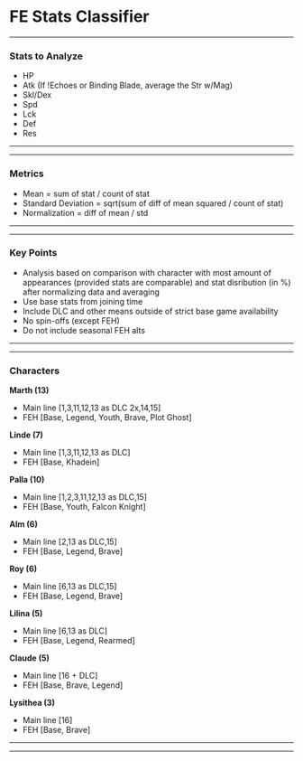 # FE Stats Classifier
---
### Stats to Analyze
- HP
- Atk (If !Echoes or Binding Blade, average the Str w/Mag)
- Skl/Dex
- Spd
- Lck
- Def
- Res
---
---
### Metrics
- Mean = sum of stat / count of stat
- Standard Deviation = sqrt(sum of diff of mean squared / count of stat)
- Normalization = diff of mean / std
---
---
### Key Points
- Analysis based on comparison with character with most amount of appearances (provided stats are comparable) 
and stat disribution (in %) after normalizing data and averaging
- Use base stats from joining time
- Include DLC and other means outside of strict base game availability
- No spin-offs (except FEH)
- Do not include seasonal FEH alts
---
---
### Characters
**Marth (13)**

- Main line [1,3,11,12,13 as DLC 2x,14,15]
- FEH [Base, Legend, Youth, Brave, Plot Ghost]

**Linde (7)**

- Main line [1,3,11,12,13 as DLC]
- FEH [Base, Khadein]

**Palla (10)**

- Main line [1,2,3,11,12,13 as DLC,15]
- FEH [Base, Youth, Falcon Knight]

**Alm (6)**

- Main line [2,13 as DLC,15]
- FEH [Base, Legend, Brave]

**Roy (6)**

- Main line [6,13 as DLC,15]
- FEH [Base, Legend, Brave]

**Lilina (5)**

- Main line [6,13 as DLC]
- FEH [Base, Legend, Rearmed]

**Claude (5)**

- Main line [16 + DLC]
- FEH [Base, Brave, Legend]

**Lysithea (3)**

- Main line [16]
- FEH [Base, Brave]

---
---
